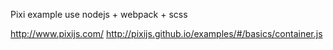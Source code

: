 Pixi example
use nodejs + webpack + scss

http://www.pixijs.com/
http://pixijs.github.io/examples/#/basics/container.js
